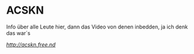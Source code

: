 # ACSKN

Info über alle Leute hier, dann das Video von denen inbedden, ja ich denk das war´s

*http://acskn.free.nd*
